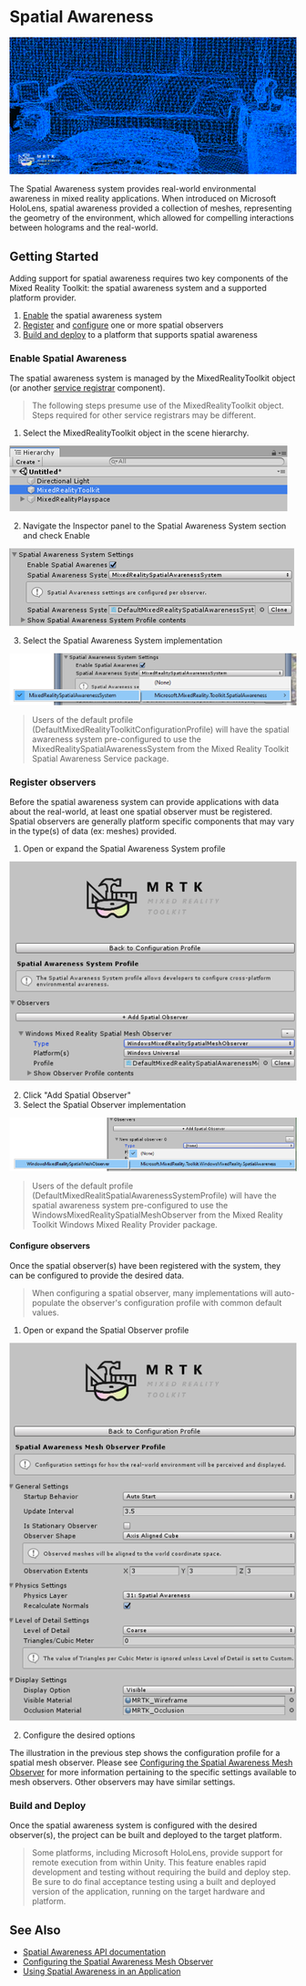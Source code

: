# Spatial Awareness
![Spatial Awareness](../../External/ReadMeImages/SpatialAwareness/MRTK_SpatialAwareness_Main.png)

The Spatial Awareness system provides real-world environmental awareness in mixed reality 
applications. When introduced on Microsoft HoloLens, spatial awareness provided a collection 
of meshes, representing the geometry of the environment, which allowed for compelling interactions 
between holograms and the real-world.

## Getting Started

Adding support for spatial awareness requires two key components of the Mixed Reality Toolkit: the 
spatial awareness system and a supported platform provider.

1. [Enable](#enable-spatial-awareness) the spatial awareness system
2. [Register](#register-observers) and [configure](#configure-observers) one or more spatial observers
3. [Build and deploy](#build-and-deploy) to a platform that supports spatial awareness

### Enable Spatial Awareness

The spatial awareness system is managed by the MixedRealityToolkit object (or another 
[service registrar](xref:Microsoft.MixedReality.Toolkit.IMixedRealityServiceRegistrar) component). 

> The following steps presume use of the MixedRealityToolkit object. Steps required for other service registrars may be different.

1. Select the MixedRealityToolkit object in the scene hierarchy.

![MRTK Configured Scene Hierarchy](../../External/ReadMeImages/MRTK_ConfiguredHierarchy.png)

2. Navigate the Inspector panel to the Spatial Awareness System section and check Enable

![Enable Spatial Awareness](../../External/ReadMeImages/SpatialAwareness/MRTKConfig_SpatialAwareness.png)

3. Select the Spatial Awareness System implementation

![Select the Spatial Awareness System Implementation](../../External/ReadMeImages/SpatialAwareness/SpatialAwarenessSelectSystemType.png)

> Users of the default profile (DefaultMixedRealityToolkitConfigurationProfile) will have the spatial awareness system pre-configured to use the MixedRealitySpatialAwarenessSystem from the Mixed Reality 
Toolkit Spatial Awareness Service package.

### Register observers

Before the spatial awareness system can provide applications with data about the real-world, at least 
one spatial observer must be registered. Spatial observers are generally platform specific components 
that may vary in the type(s) of data (ex: meshes) provided.

1. Open or expand the Spatial Awareness System profile

![Spatial Awareness System Profile](../../External/ReadMeImages/SpatialAwareness/SpatialAwarenessProfile.png)

2. Click "Add Spatial Observer"
3. Select the Spatial Observer implementation

![Select the Spatial Observer Implementation](../../External/ReadMeImages/SpatialAwareness/SpatialAwarenessSelectObserver.png)

> Users of the default profile (DefaultMixedRealitSpatialAwarenessSystemProfile) will have the spatial awareness system pre-configured to use the WindowsMixedRealitySpatialMeshObserver from the Mixed Reality 
Toolkit Windows Mixed Reality Provider package.

#### Configure observers

Once the spatial observer(s) have been registered with the system, they can be configured to provide 
the desired data.

> When configuring a spatial observer, many implementations will auto-populate the observer's configuration profile with common default values.

1. Open or expand the Spatial Observer profile

![Spatial Mesh Observer Profile](../../External/ReadMeImages/SpatialAwareness/SpatialAwarenessMeshObserverProfile.png)

2. Configure the desired options

The illustration in the previous step shows the configuration profile for a spatial mesh observer. 
Please see [Configuring the Spatial Awareness Mesh Observer](ConfiguringSpatialAwarenessMeshObserver.md) for more information pertaining to the specific 
settings available to mesh observers. Other observers may have similar settings.

### Build and Deploy

Once the spatial awareness system is configured with the desired observer(s), the project can be built 
and deployed to the target platform.

> Some platforms, including Microsoft HoloLens, provide support for remote execution from within Unity. 
This feature enables rapid development and testing without requiring the build and deploy step. Be sure 
to do final acceptance testing using a built and deployed version of the application, running on the target 
hardware and platform.


## See Also

- [Spatial Awareness API documentation](xref:Microsoft.MixedReality.Toolkit.SpatialAwareness)
- [Configuring the Spatial Awareness Mesh Observer](ConfiguringSpatialAwarenessMeshObserver.md)
- [Using Spatial Awareness in an Application](../TODO.md)


